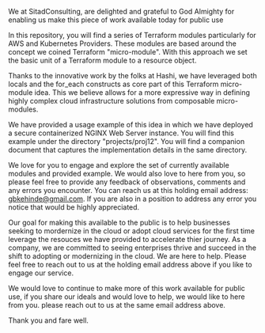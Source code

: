 We at SitadConsulting, are delighted and grateful to God Almighty for enabling us make this piece of work available today for public use 

In this repository, you will find a series of Terraform modules particularly for AWS and Kubernetes Providers.
These modules are based around the concept we coined Terraform "micro-module". With this approach we set the basic unit of a Terraform module to a resource object.

Thanks to the innovative work by the folks at Hashi, we have leveraged both locals and the for_each constructs as core part of this Terraform micro-module idea. This we believe
allows for a more expressive way in defining highly complex cloud infrastructure solutions from composable micro-modules.

We have provided a usage example of this idea in which we have deployed a secure containerized NGINX Web Server instance. You will find this example under the directory "projects/proj12".
You will find a companion document that captures the implementation details in the same directory.

We love for you to engage and explore the set of currently available modules and provided example. We would also love to here from you, so please feel free to provide any 
feedback of observations, comments and any errors you encounter. You can reach us at this holding email address: gbkehinde@gmail.com. If you are also in a position to
address any error you notice that would be highly appreciated.

Our goal for making this available to the public is to help businesses seeking to mordernize in the cloud or adopt cloud services for the first time leverage the resouces we 
have provided to accelerate thier journey. As a company, we are committed to seeing enterprises thrive and succeed in the shift to adopting or modernizing in the cloud.
We are here to help. Please feel free to reach out to us at the holding email address above if you like to engage our service.

We would love to continue to make more of this work available for public use, if you share our ideals and would love to help, we would like to here from you.
please reach out to us at the same email address above.

Thank you and fare well.
